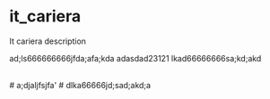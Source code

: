 # it_cariera
It cariera description

ad;ls666666666jfda;afa;kda
adasdad23121
lkad66666666sa;kd;akd

</br>
# a;djaljfsjfa'
# dlka66666jd;sad;akd;a



